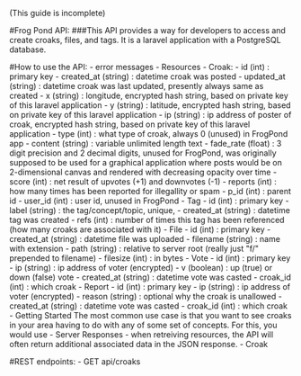 (This guide is incomplete)

#Frog Pond API:
    ###This API provides a way for developers to access and create croaks, files, and tags. It is a laravel application with a PostgreSQL database.  

#How to use the API:
    - error messages
    - Resources
        - Croak:
            - id (int) : primary key
            - created_at (string) : datetime croak was posted
            - updated_at (string) : datetime croak was last updated, presently always same as created
            - x (string) : longitude, encrypted hash string, based on private key of this laravel application
            - y (string) : latitude, encrypted hash string, based on private key of this laravel application
            - ip (string) : ip address of poster of croak, encrypted hash string, based on private key of this laravel application
            - type (int) : what type of croak, always 0 (unused) in FrogPond app
            - content (string) : variable unlimited length text
            - fade_rate (float) : 3 digit precision and 2 decimal digits, unused for FrogPond, was originally supposed to be used for a graphical application where posts would be on 2-dimensional canvas and rendered with decreasing opacity over time
            - score (int) : net result of upvotes (+1) and downvotes (-1)
            - reports (int) : how many times has been reported for illegallity or spam
            - p_id (int) : parent id
            - user_id (int) : user id, unused in FrogPond
        - Tag
            - id (int) : primary key
            - label (string) : the tag/concept/topic, unique, 
            - created_at (string) : datetime tag was created
            - refs (int) : number of times this tag has been referenced (how many croaks are associated with it)
        - File
            - id (int) : primary key
            - created_at (string) : datetime file was uploaded
            - filename (string) : name with extension
            - path (string) : relative to server root (really just "f/" prepended to filename)
            - filesize (int) : in bytes
        - Vote
            - id (int) : primary key
            - ip (string) : ip address of voter (encrypted)
            - v (boolean) : up (true) or down (false) vote
            - created_at (string) : datetime vote was casted
            - croak_id (int) : which croak 
        - Report
            - id (int) : primary key
            - ip (string) : ip address of voter (encrypted)
            - reason (string) : optional why the croak is unallowed
            - created_at (string) : datetime vote was casted
            - croak_id (int) : which croak
    - Getting Started
        The most common use case is that you want to see croaks in your area having to do with any of some set of concepts. For this, you would use 
    - Server Responses
        - when retreiving resources, the API will often return additional associated data in the JSON response. 
        - Croak
    

#REST endpoints:
    - GET api/croaks 